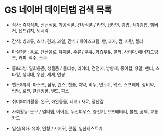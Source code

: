 # GS 네이버 데이터랩 검색 목록

- 식사: 즉석식품, 신선식품, 가공식품, 건강식품 / 라면, 컵라면, 김밥, 삼각김밥, 햄버거, 샌드위치, 도시락

- 간식: 빙과류, 스낵, 견과, 과일, 간식 / 아이스크림, 빵, 과자, 껌, 사탕, 젤리

- 마실거리: 음료, 탄산음료, 유제품, 주류 / 우유, 과즙우유, 콜라, 사이다, 에너지드링크, 커피, 맥주, 소주

- 홈&리빙: 일회용품, 생필품 / 물티슈, 라이터, 건전지, 방향제, 종이컵, 양말, 팬티, 스타킹, 
  생리대, 우산, 세제, 면봉 

- 헬스&뷰티: 마스크, 샴푸, 린스, 칫솔, 치약, 비누, 면도기, 왁스, 스프레이, 상비약, 립밤, 로션, 클렌징폼, 
  밴드, 파스

- 취미&여가활동: 완구, 애완동물, 레져 / 사료, 장난감

- 사회활동: 문구 / 멀티탭, 이어폰, 무선마우스, 충전기, 보조배터리, 볼펜, 공책, 교통카드

- 임신/육아: 유아, 인형 / 기저귀, 콘돔, 임신테스트기